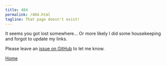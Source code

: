 ```yaml
---
title: 404
permalink: /404.html
tagline: That page doesn't exist!
---
```


It seems you got lost somewhere... Or more likely I did some housekeeping and forgot to update my links.

Please leave an [issue on GitHub](https://github.com/georgejkaye/georgejkaye.github.io/issues) to let me know.

[Home](/)
